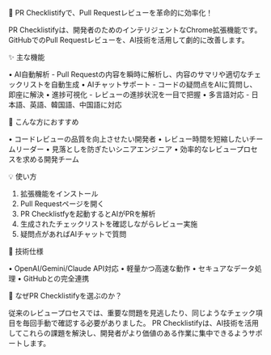 🚀 PR Checklistifyで、Pull Requestレビューを革命的に効率化！

PR Checklistifyは、開発者のためのインテリジェントなChrome拡張機能です。
GitHubでのPull Requestレビューを、AI技術を活用して劇的に改善します。

✨ 主な機能

• AI自動解析 - Pull Requestの内容を瞬時に解析し、内容のサマリや適切なチェックリストを自動生成 
• AIチャットサポート - コードの疑問点をAIに質問し、即座に解決 
• 進捗可視化 - レビューの進捗状況を一目で把握 
• 多言語対応 - 日本語、英語、韓国語、中国語に対応

🎯 こんな方におすすめ

• コードレビューの品質を向上させたい開発者 
• レビュー時間を短縮したいチームリーダー 
• 見落としを防ぎたいシニアエンジニア 
• 効率的なレビュープロセスを求める開発チーム

💡 使い方

1. 拡張機能をインストール
2. Pull Requestページを開く
3. PR Checklistfyを起動するとAIがPRを解析
4. 生成されたチェックリストを確認しながらレビュー実施
5. 疑問点があればAIチャットで質問

🔧 技術仕様

• OpenAI/Gemini/Claude API対応
• 軽量かつ高速な動作
• セキュアなデータ処理
• GitHubとの完全連携

🌟 なぜPR Checklistifyを選ぶのか？

従来のレビュープロセスでは、重要な問題を見逃したり、同じようなチェック項目を毎回手動で確認する必要がありました。
PR Checklistifyは、AI技術を活用してこれらの課題を解決し、開発者がより価値のある作業に集中できるようサポートします。

